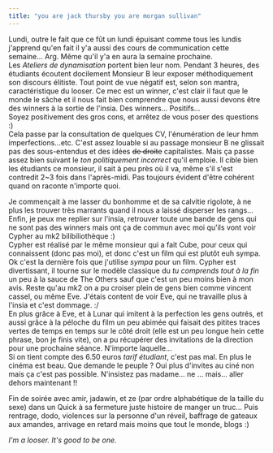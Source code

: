 ```yaml
---
title: "you are jack thursby you are morgan sullivan"
---
```


Lundi, outre le fait que ce fût un lundi épuisant comme tous les lundis
j'apprend qu'en fait il y'a aussi des cours de communication cette semaine...
Arg. Même qu'il y'a en aura la semaine prochaine.  
Les _Ateliers de dynamisation_ portent bien leur nom. Pendant 3 heures, des
étudiants écoutent docilement Monsieur B leur exposer méthodiquement son
discours élitiste. Tout point de vue négatif est, selon son mantra,
caractéristique du looser. Ce mec est un winner, c'est clair il faut que le
monde le sâche et il nous fait bien comprendre que nous aussi devons être des
winners à la sortie de l'insia. Des winners... Positifs...  
Soyez positivement des gros cons, et arrêtez de vous poser des questions :)  
Cela passe par la consultation de quelques CV, l'énumération de leur hmm
imperfections...etc. C'est assez louable si au passage monsieur B ne glissait
pas des sous-entendus et des idées <s>de droite</s> capitalistes. Mais ça
passe assez bien suivant le _ton politiquement incorrect_ qu'il emploie. Il
cible bien les étudiants ce monsieur, il sait à peu près où il va, même s'il
s'est contredit 2~3 fois dans l'après-midi. Pas toujours évident d'être
cohérent quand on raconte n'importe quoi.

Je commençait à me lasser du bonhomme et de sa calvitie rigolote, à ne plus
les trouver très marrants quand il nous a laissé disperser les rangs... Enfin,
je peux me replier sur l'insia, retrouver toute une bande de gens qui ne sont
pas des winners mais ont ça de commun avec moi qu'ils vont voir Cypher au mk2
bilibiliothèque :)  
Cypher est réalisé par le même monsieur qui a fait Cube, pour ceux qui
connaissent (donc pas moi), et donc c'est un film qui est plutôt euh sympa. Ok
c'est la dernière fois que j'utilise _sympa_ pour un film. Cypher est
divertissant, il tourne sur le modèle classique du _tu comprends tout à la
fin_ un peu à la sauce de The Others sauf que c'est un peu moins bien à mon
avis. Reste qu'au mk2 on a pu croiser plein de gens bien comme vincent cassel,
ou même Eve. J'étais content de voir Eve, qui ne travaille plus à l'insia et
c'est dommage. :/  
En plus grâce à Eve, et à Lunar qui imitent à la perfection les gens outrés,
et aussi grâce à la péloche du film un peu abimée qui faisait des pitites
traces vertes de temps en temps sur le côté droit (elle est un peu longue hein
cette phrase, bon je finis vite), on a pu récupérer des invitations de la
direction pour une prochaine séance. N'importe laquelle...  
Si on tient compte des 6.50 euros _tarif étudiant_, c'est pas mal. En plus le
cinéma est beau. Que demande le peuple ? Oui plus d'invites au ciné non mais
ça c'est pas possible. N'insistez pas madame... ne ... mais... aller dehors
maintenant !!

Fin de soirée avec amir, jadawin, et ze (par ordre alphabétique de la taille
du sexe) dans un Quick à sa fermeture juste histoire de manger un truc... Puis
rentrage, dodo, violences sur la personne d'un réveil, baffrage de gateaux aux
amandes, arrivage en retard mais moins que tout le monde, blogs :)

_I'm a looser. It's good to be one._

